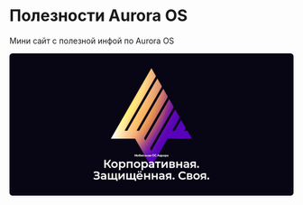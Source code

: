 Полезности Aurora OS
===================

Мини сайт с полезной инфой по Aurora OS

![picture](../data/aurora.png)